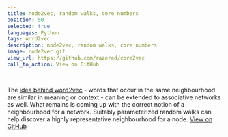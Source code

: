 ```yaml
---
title: node2vec, random walks, core numbers 
position: 50
selected: true
languages: Python
tags: word2vec
description: node2vec, random walks, core numbers 
image: node2vec.gif
view_url: https://github.com/razered/core2vec
call_to_action: View on GitHub

---
```


The [idea behind word2vec](https://en.wikipedia.org/wiki/Distributional_semantics#Distributional_hypothesis) - words that occur in the same neighbourhood are similar in meaning or context - can be extended to associative networks as well. What remains is coming up with the correct notion of a neighbourhood for a network. Suitably parameterized random walks can help discover a highly representative neighbourhood for a node. [View on GitHub](https://github.com/razered/core2vec)